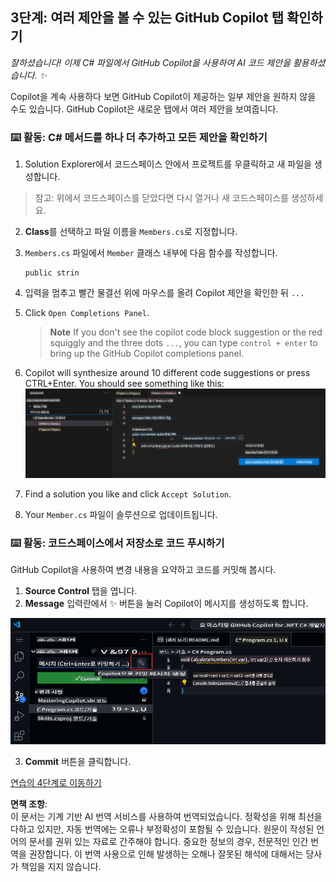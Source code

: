 ## 3단계: 여러 제안을 볼 수 있는 GitHub Copilot 탭 확인하기

_잘하셨습니다! 이제 C# 파일에서 GitHub Copilot을 사용하여 AI 코드 제안을 활용하셨습니다. :sparkles:_

Copilot을 계속 사용하다 보면 GitHub Copilot이 제공하는 일부 제안을 원하지 않을 수도 있습니다. GitHub Copilot은 새로운 탭에서 여러 제안을 보여줍니다.

### ⌨️ 활동: C# 메서드를 하나 더 추가하고 모든 제안을 확인하기

1. Solution Explorer에서 코드스페이스 안에서 프로젝트를 우클릭하고 새 파일을 생성합니다.

> 참고: 위에서 코드스페이스를 닫았다면 다시 열거나 새 코드스페이스를 생성하세요.

2. **Class**를 선택하고 파일 이름을 `Members.cs`로 지정합니다.
3. `Members.cs` 파일에서 `Member` 클래스 내부에 다음 함수를 작성합니다.  
   ```
   public strin
   ```
4. 입력을 멈추고 빨간 물결선 위에 마우스를 올려 Copilot 제안을 확인한 뒤 `...`
5. Click `Open Completions Panel`. 

   > **Note**
   > If you don't see the copilot code block suggestion or the red squiggly and the three dots `...`, you can type `control + enter` to bring up the GitHub Copilot completions panel.

6. Copilot will synthesize around 10 different code suggestions or press CTRL+Enter. You should see something like this:
   ![VS Code showing pop up with Completions Panel](../../../../translated_images/3-copilot-hub-0.019cd5409f9c24231a6a79d4e0894a4675004ddcae5d8aa34c7bc90f78d91524.ko.png)
7. Find a solution you like and click `Accept Solution`.
8. Your `Member.cs` 파일이 솔루션으로 업데이트됩니다.

### ⌨️ 활동: 코드스페이스에서 저장소로 코드 푸시하기

GitHub Copilot을 사용하여 변경 내용을 요약하고 코드를 커밋해 봅시다.

1. **Source Control** 탭을 엽니다.
2. **Message** 입력란에서 ✨ 버튼을 눌러 Copilot이 메시지를 생성하도록 합니다.

![Copilot으로 메시지를 생성하는 Commit 탭 열기](../../../../translated_images/2-skills-commit.a21070faad74ea7fda9187f6f246c0dedc9bfc02d1c89dfe0554c9f0b28f2994.ko.png)

3. **Commit** 버튼을 클릭합니다.

[연습의 4단계로 이동하기](./4-copilot-comment.md)

**면책 조항**:  
이 문서는 기계 기반 AI 번역 서비스를 사용하여 번역되었습니다. 정확성을 위해 최선을 다하고 있지만, 자동 번역에는 오류나 부정확성이 포함될 수 있습니다. 원문이 작성된 언어의 문서를 권위 있는 자료로 간주해야 합니다. 중요한 정보의 경우, 전문적인 인간 번역을 권장합니다. 이 번역 사용으로 인해 발생하는 오해나 잘못된 해석에 대해서는 당사가 책임을 지지 않습니다.
